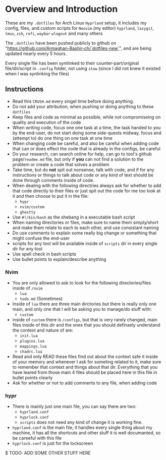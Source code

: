 # Overview and Introduction

These are my `.dotfiles` for Arch Linux `Hyprland` setup, it includes my config, files, and custom scripts for `Neovim` (my editor) `hyprland`, `lazygit`, `tmux`, `zsh`, `rofi`, `waybar` `wlogout` and many others

The `.dotfiles` have been pushed publicly to github on "https://github.com/Armaghan-Bashir-ch/`dotfiles-new`", and are being updated nearly every 5 hours.

Every single file has been symlinked to their counter-part/original file/dir/script in `.config` folder, not using `stow` (since I did not knew it existed when I was synlinking the files)

## Instructions

- Read this `CRUSH.md` every singel time before doing anything.
- Do not add your attribution, when pushing or doing anything to these `dotfiles`
- Keep files and code as minimal as possible, while not compromiseing on quality and execution of the code
- When writing code, focus one one task at a time, the task handed to you by the end-user, do not start doing some side-quests midway, focus and (attempt to) do one thing on one task at one time
- When changing code be careful, and also be careful when adding code that can or does effect the code that is already in the configs, be careful
- Do your research, can search online for help, can go to tool's github page/`readme.md` file, but only if **you** can not find a solution to the problem or create a code that solves a problem
- Take time, but do **not** spit out nonsense, talk with code, and if for any instructions or things to talk about code or any kind of text should be done through comments inside of code.
- When dealing with the following directries always ask for whether to add that code directly to their files or just spit out the code for me too look at it and then choose to put it in the file:
  - `hypr`
  - `nvim/custom`
  - `ghostty`
- Use `#!/bin/bash` as the shebang in a executable bash script
- When naming directories or files, make sure to name them simply/short and make them relate to each to each other, and use consistant naming
- Do use comments to explain some really big change or something that might confuse the end-user
- scripts for any tool will be available inside of `scripts` dir in every single dir for any tool
- Use spell check in bash scripts
- Use bullet points to explain/describe anything

### Nvim

- You are only allowed to ask to look for the following directories/files inside of `/nvim`
  - `lua`
  - `todo.md` (Sometimes)
- Inside of `lua` there are three main dirctories but there is really only one main, and only one that I will be asking you to manage/do stuff with:
  - `custom`
- inside of `custom` there is `/configs`, but that is very rarely changed, main files inside of this dir and the ones that you should definaely understand the context and nature of are:
  - `init.lua`
  - `plugins.lua`
  - `mappings.lua`
  - `chadrc.lua`
- Read and only READ these files find out about the context safe it inside of your memory and whenever I ask for someting related to it, make sure to remember that context and things about that dir. Everything that you have leared from those main 4 files should be placed here in this file in bullet points clearly
- Ask for whether or not to add comments to any file, when adding code

### hypr

- There is mainly just one main file, you can say there are two:
  - `hyprland.conf`
  - `hyprlock.conf`
  - `scripts` does not need any kind of change it is working fine.
- `hyprland.conf` is the main file, it handles every single thing about my machine, it has all the shortcuts and other stuff it is well documanted, so be careeful with this file
- `hyprlock.conf` is just for the lockscreen

$ TODO: ADD SOME OTHER STUFF HERE
